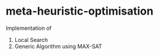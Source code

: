 # meta-heuristic-optimisation
Implementation of 

1) Local Search
2) Generic Algorithm using MAX-SAT
